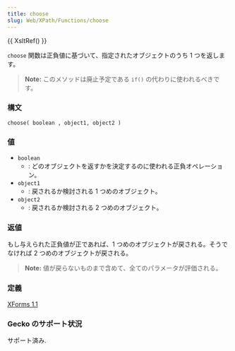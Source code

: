 ```yaml
---
title: choose
slug: Web/XPath/Functions/choose
---
```

{{ XsltRef() }}

`choose` 関数は正負値に基づいて、指定されたオブジェクトのうち 1 つを返します。

> **Note:** このメソッドは廃止予定である `if()` の代わりに使われるべきです。

### 構文

```
choose( boolean , object1, object2 )
```

### 値

- `boolean`
  - : どのオブジェクトを返すかを決定するのに使われる正負オペレーション。
- `object1`
  - : 戻されるか検討される 1 つめのオブジェクト。
- `object2`
  - : 戻されるか検討される 2 つめのオブジェクト。

### 返値

もし与えられた正負値が正であれば、1 つめのオブジェクトが戻される。そうでなければ 2 つめのオブジェクトが戻される。

> **Note:** 値が戻らないものまで含めて、全てのパラメータが評価される。

### 定義

[XForms 1.1](http://www.w3.org/TR/xforms11/#fn-choose)

### Gecko のサポート状況

サポート済み.
